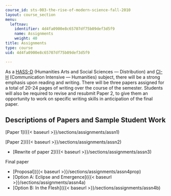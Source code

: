```yaml
---
course_id: sts-003-the-rise-of-modern-science-fall-2010
layout: course_section
menu:
  leftnav:
    identifier: 4d4fa0900e8c65707df75b09def3d5f9
    name: Assignments
    weight: 40
title: Assignments
type: course
uid: 4d4fa0900e8c65707df75b09def3d5f9

---
```


As a [HASS-D](http://web.mit.edu/hassreq/) (Humanities Arts and Social Sciences — Distribution) and [CI-H](http://web.mit.edu/commreq/) (Communication Intensive — Humanities) subject, there will be a strong emphasis upon reading and writing. There will be three papers assigned for a total of 20-24 pages of writing over the course of the semester. Students will also be required to revise and resubmit Paper 2, to give them an opportunity to work on specific writing skills in anticipation of the final paper.

Descriptions of Papers and Sample Student Work
----------------------------------------------

[Paper 1]({{< baseurl >}}/sections/assignments/assn1)

[Paper 2]({{< baseurl >}}/sections/assignments/assn2)

*   [Rewrite of paper 2]({{< baseurl >}}/sections/assignments/assn3)

Final paper

*   [Proposal]({{< baseurl >}}/sections/assignments/assn4prop)
*   [Option A: Eclipse and Emergence]({{< baseurl >}}/sections/assignments/assn4a)
*   [Option B: In the Flesh]({{< baseurl >}}/sections/assignments/assn4b)